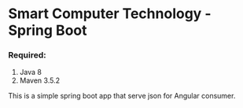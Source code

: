 # Smart Computer Technology - Spring Boot

### Required:
1. Java  8
2. Maven 3.5.2

This is a simple spring boot app that serve json for Angular consumer.
